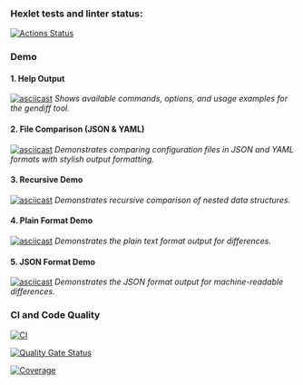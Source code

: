 ### Hexlet tests and linter status:
[![Actions Status](https://github.com/const-1/python-project-50/actions/workflows/hexlet-check.yml/badge.svg)](https://github.com/const-1/python-project-50/actions)

### Demo

#### 1. Help Output
[![asciicast](https://asciinema.org/a/bJARYgFM05RMeYGV74kzdUZ79.svg)](https://asciinema.org/a/bJARYgFM05RMeYGV74kzdUZ79)
*Shows available commands, options, and usage examples for the gendiff tool.*

#### 2. File Comparison (JSON & YAML)
[![asciicast](https://asciinema.org/a/8o063qwKO74pyoucbDqtM1ouS.svg)](https://asciinema.org/a/8o063qwKO74pyoucbDqtM1ouS)
*Demonstrates comparing configuration files in JSON and YAML formats with stylish output formatting.*

#### 3. Recursive Demo
[![asciicast](https://asciinema.org/a/HDPd9oZuPalSS9hOyJvb4T5Vr.svg)](https://asciinema.org/a/HDPd9oZuPalSS9hOyJvb4T5Vr)
*Demonstrates recursive comparison of nested data structures.*

#### 4. Plain Format Demo
[![asciicast](https://asciinema.org/a/DNDSFpktQVOcX1B56sn0FZFV6.svg)](https://asciinema.org/a/DNDSFpktQVOcX1B56sn0FZFV6)
*Demonstrates the plain text format output for differences.*

#### 5. JSON Format Demo
[![asciicast](https://asciinema.org/a/Ch3ip08LMPfWFw5UmdSHImsj6.svg)](https://asciinema.org/a/Ch3ip08LMPfWFw5UmdSHImsj6)
*Demonstrates the JSON format output for machine-readable differences.*

### CI and Code Quality
[![CI](https://github.com/const-1/python-project-50/actions/workflows/python-ci.yml/badge.svg)](https://github.com/const-1/python-project-50/actions/workflows/python-ci.yml)

[![Quality Gate Status](https://sonarcloud.io/api/project_badges/measure?project=const-1_python-project-50&metric=alert_status)](https://sonarcloud.io/summary/new_code?id=const-1_python-project-50)

[![Coverage](https://sonarcloud.io/api/project_badges/measure?project=const-1_python-project-50&metric=coverage)](https://sonarcloud.io/summary/new_code?id=const-1_python-project-50)
